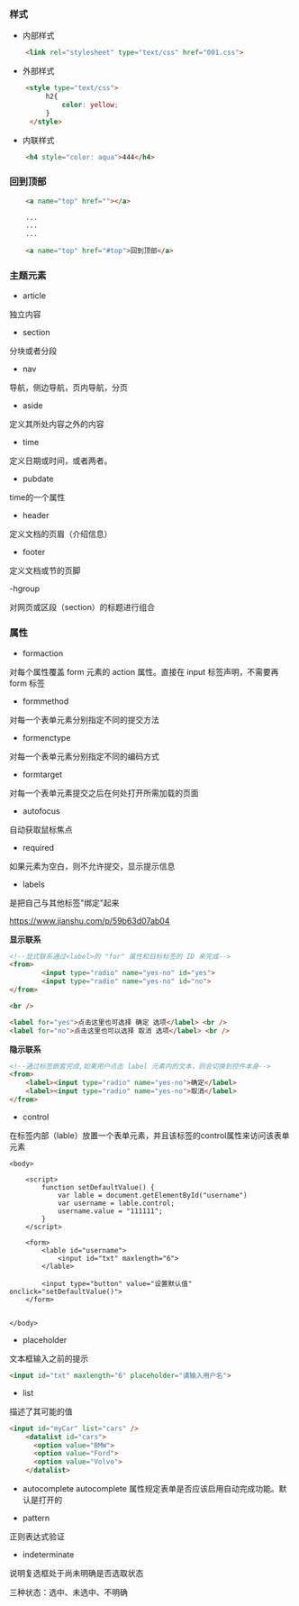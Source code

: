 ### 样式
- 内部样式
```html
    <link rel="stylesheet" type="text/css" href="001.css">
```
- 外部样式
```html
    <style type="text/css">
         h2{
             color: yellow;
         }
     </style>
```
- 内联样式
```html
    <h4 style="color: aqua">444</h4>
```

### 回到顶部

```html
    <a name="top" href=""></a>

    ...
    ...
    ...
    
    <a name="top" href="#top">回到顶部</a>
```
### 主题元素

- article

独立内容 
- section

分块或者分段
- nav

导航，侧边导航，页内导航，分页

- aside

定义其所处内容之外的内容

- time

定义日期或时间，或者两者。
- pubdate

time的一个属性

- header

定义文档的页眉（介绍信息） 
- footer

定义文档或节的页脚

-hgroup

对网页或区段（section）的标题进行组合

### 属性

- formaction 

对每个属性覆盖 form 元素的 action 属性。直接在 input 标签声明，不需要再 form 标签

- formmethod 

对每一个表单元素分别指定不同的提交方法

- formenctype

对每一个表单元素分别指定不同的编码方式

- formtarget 

对每一个表单元素提交之后在何处打开所需加载的页面

- autofocus

自动获取鼠标焦点

- required 

如果元素为空白，则不允许提交，显示提示信息

- labels

是把自己与其他标签"绑定"起来

https://www.jianshu.com/p/59b63d07ab04 

**显示联系**
```html
<!--显式联系通过<label>的 "for" 属性和目标标签的 ID 来完成-->
<from>
        <input type="radio" name="yes-no" id="yes">
        <input type="radio" name="yes-no" id="no">
</from> 

<br />

<label for="yes">点击这里也可选择 确定 选项</label> <br />
<label for="no">点击这里也可以选择 取消 选项</label> <br />
```
**隐示联系**

```html
<!--通过标签嵌套完成,如果用户点击 label 元素内的文本，则会切换到控件本身-->
<from>
    <label><input type="radio" name="yes-no">确定</label>
    <label><input type="radio" name="yes-no">取消</label>
</from>
```

- control

在标签内部（lable）放置一个表单元素，并且该标签的control属性来访问该表单元素

```
<body>

    <script>
        function setDefaultValue() {
            var lable = document.getElementById("username")
            var username = lable.control;
            username.value = "111111";
        }
    </script>

    <form>
        <lable id="username">
            <input id="txt" maxlength="6">
        </lable>

        <input type="button" value="设置默认值" onclick="setDefaultValue()">
    </form>


</body>
```
- placeholder

文本框输入之前的提示
```html
<input id="txt" maxlength="6" placeholder="请输入用户名">
```

- list

描述了其可能的值
```html
<input id="myCar" list="cars" />
    <datalist id="cars">
      <option value="BMW">
      <option value="Ford">
      <option value="Volvo">
    </datalist>
```

- autocomplete
autocomplete 属性规定表单是否应该启用自动完成功能。默认是打开的

- pattern

正则表达式验证


-  indeterminate

说明复选框处于尚未明确是否选取状态

三种状态：选中、未选中、不明确


